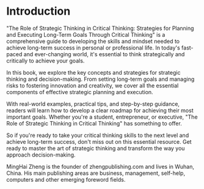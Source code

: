 # Introduction

"The Role of Strategic Thinking in Critical Thinking: Strategies for Planning and Executing Long-Term Goals Through Critical Thinking" is a comprehensive guide to developing the skills and mindset needed to achieve long-term success in personal or professional life. In today's fast-paced and ever-changing world, it's essential to think strategically and critically to achieve your goals.

In this book, we explore the key concepts and strategies for strategic thinking and decision-making. From setting long-term goals and managing risks to fostering innovation and creativity, we cover all the essential components of effective strategic planning and execution.

With real-world examples, practical tips, and step-by-step guidance, readers will learn how to develop a clear roadmap for achieving their most important goals. Whether you're a student, entrepreneur, or executive, "The Role of Strategic Thinking in Critical Thinking" has something to offer.

So if you're ready to take your critical thinking skills to the next level and achieve long-term success, don't miss out on this essential resource. Get ready to master the art of strategic thinking and transform the way you approach decision-making.


MingHai Zheng is the founder of zhengpublishing.com and lives in Wuhan, China. His main publishing areas are business, management, self-help, computers and other emerging foreword fields.
